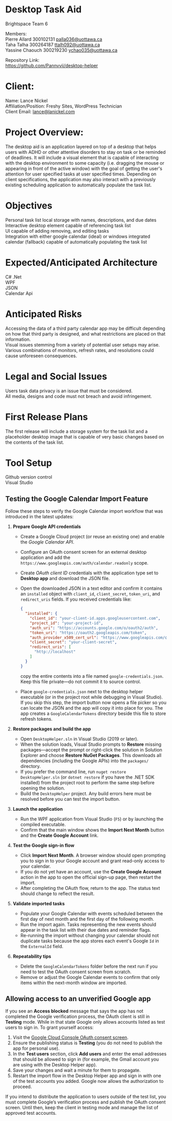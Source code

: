 # Desktop Task Aid

Brightspace Team 6 

Members: <br>
Pierre Allard 300102131 palla036@uottawa.ca<br>
Taha Talha 300264187 ttalh092@uottawa.ca<br>
Yassine Chaouch 300219230 ychao035@uottawa.ca<br>

Repository Link:<br>
https://github.com/Pannvvii/desktop-helper

# Client: 
Name: Lance Nickel <br>
Affiliation/Position: Freshy Sites, WordPress Technician <br>
Client Email: lance@lanickel.com <br>

# Project Overview:

The desktop aid is an application layered on top of a desktop that helps users with ADHD or other attentive disorders to stay on task or be reminded of deadlines. It will include a visual element that is capable of interacting with the desktop environment to some capacity (i.e. dragging the mouse or appearing in front of the active window) with the goal of getting the user's attention for user specified tasks at user specified times. Depending on client specifications, the application may also interact with a previously existing scheduling application to automatically populate the task list.

# Objectives
Personal task list local storage with names, descriptions, and due dates<br>
Interactive desktop element capable of referencing task list<br>
UI capable of adding removing, and editing tasks<br>
Integration with either google calendar (ideal) or windows integrated calendar (fallback) capable of automatically populating the task list<br>

# Expected/Anticipated Architecture
C# .Net<br>
WPF<br>
JSON<br>
Calendar Api<br>

# Anticipated Risks
Accessing the data of a third party calendar app may be difficult depending on how that third party is designed, and what restrictions are placed on that information.<br>
Visual issues stemming from a variety of potential user setups may arise. Various combinations of monitors, refresh rates, and resolutions could cause unforeseen consequences.<br>

# Legal and Social Issues
Users task data privacy is an issue that must be considered. <br>
All media, designs and code must not breach and avoid infringement.<br>

# First Release Plans
The first release will include a storage system for the task list and a placeholder desktop image that is capable of very basic changes based on the contents of the task list. <br>

# Tool Setup
Github version control<br>
Visual Studio<br>

## Testing the Google Calendar Import Feature

Follow these steps to verify the Google Calendar import workflow that was introduced in the latest updates:

1. **Prepare Google API credentials**
   - Create a Google Cloud project (or reuse an existing one) and enable the *Google Calendar API*.
   - Configure an OAuth consent screen for an external desktop application and add the `https://www.googleapis.com/auth/calendar.readonly` scope.
   - Create *OAuth client ID* credentials with the application type set to **Desktop app** and download the JSON file.
   - Open the downloaded JSON in a text editor and confirm it contains an `installed` object with `client_id`, `client_secret`, `token_uri`, and `redirect_uris` fields. If you received credentials like:

     ```json
     {
       "installed": {
         "client_id": "your-client-id.apps.googleusercontent.com",
         "project_id": "your-project-id",
         "auth_uri": "https://accounts.google.com/o/oauth2/auth",
         "token_uri": "https://oauth2.googleapis.com/token",
         "auth_provider_x509_cert_url": "https://www.googleapis.com/oauth2/v1/certs",
         "client_secret": "your-client-secret",
         "redirect_uris": [
           "http://localhost"
         ]
       }
     }
     ```

     copy the entire contents into a file named `google-credentials.json`. Keep this file private—do not commit it to source control.
   - Place `google-credentials.json` next to the desktop helper executable (or in the project root while debugging in Visual Studio). If you skip this step, the import button now opens a file picker so you can locate the JSON and the app will copy it into place for you. The app creates a `GoogleCalendarTokens` directory beside this file to store refresh tokens.

2. **Restore packages and build the app**
   - Open `DesktopHelper.sln` in Visual Studio (2019 or later).
   - When the solution loads, Visual Studio prompts to **Restore** missing packages—accept the prompt or right-click the solution in Solution Explorer and choose **Restore NuGet Packages**. This downloads all dependencies (including the Google APIs) into the `packages/` directory.
   - If you prefer the command line, run `nuget restore DesktopHelper.sln` (or `dotnet restore` if you have the .NET SDK installed) from the project root to perform the same step before opening the solution.
   - Build the `DesktopHelper` project. Any build errors here must be resolved before you can test the import button.

3. **Launch the application**
   - Run the WPF application from Visual Studio (`F5`) or by launching the compiled executable.
   - Confirm that the main window shows the **Import Next Month** button and the **Create Google Account** link.

4. **Test the Google sign-in flow**
   - Click **Import Next Month**. A browser window should open prompting you to sign in to your Google account and grant read-only access to your calendar.
   - If you do not yet have an account, use the **Create Google Account** action in the app to open the official sign-up page, then restart the import.
   - After completing the OAuth flow, return to the app. The status text should change to reflect the result.

5. **Validate imported tasks**
   - Populate your Google Calendar with events scheduled between the first day of next month and the first day of the following month.
   - Run the import again. Tasks representing the new events should appear in the task list with their due dates and reminder flags.
   - Re-running the import without changing your calendar should not duplicate tasks because the app stores each event's Google `Id` in the `ExternalId` field.

6. **Repeatability tips**
   - Delete the `GoogleCalendarTokens` folder before the next run if you need to test the OAuth consent screen from scratch.
   - Remove or adjust the Google Calendar events to confirm that only items within the next-month window are imported.

## Allowing access to an unverified Google app

If you see an **Access blocked** message that says the app has not completed the Google
verification process, the OAuth client is still in **Testing** mode. While in that state
Google only allows accounts listed as test users to sign in. To grant yourself access:

1. Visit the [Google Cloud Console OAuth consent screen](https://console.cloud.google.com/apis/credentials/consent).
2. Ensure the publishing status is **Testing** (you do not need to publish the app for
   personal use).
3. In the **Test users** section, click **Add users** and enter the email addresses that
   should be allowed to sign in (for example, the Gmail account you are using with the
   Desktop Helper app).
4. Save your changes and wait a minute for them to propagate.
5. Restart the import flow in the Desktop Helper app and sign in with one of the test
   accounts you added. Google now allows the authorization to proceed.

If you intend to distribute the application to users outside of the test list, you must
complete Google’s verification process and publish the OAuth consent screen. Until then,
keep the client in testing mode and manage the list of approved test accounts.
